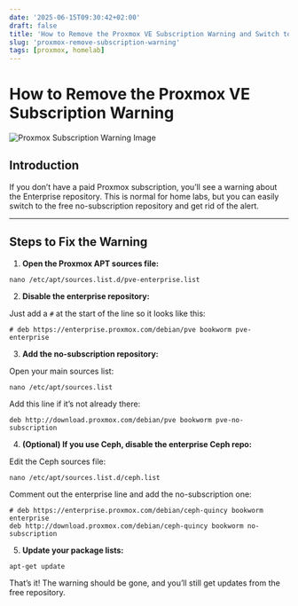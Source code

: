 ```yaml
---
date: '2025-06-15T09:30:42+02:00'
draft: false
title: 'How to Remove the Proxmox VE Subscription Warning and Switch to No-Subscription Repository'
slug: 'proxmox-remove-subscription-warning'
tags: [proxmox, homelab]
---
```

# How to Remove the Proxmox VE Subscription Warning

![Proxmox Subscription Warning Image](/images/proxmox-ve-enterprise-subscription-alert-box-screenshot.jpeg)

## Introduction

If you don’t have a paid Proxmox subscription, you’ll see a warning about the Enterprise repository. This is normal for home labs, but you can easily switch to the free no-subscription repository and get rid of the alert.

---

## Steps to Fix the Warning

1. **Open the Proxmox APT sources file:**

```
nano /etc/apt/sources.list.d/pve-enterprise.list
```

2. **Disable the enterprise repository:**

Just add a `#` at the start of the line so it looks like this:

```
# deb https://enterprise.proxmox.com/debian/pve bookworm pve-enterprise
```

3. **Add the no-subscription repository:**

Open your main sources list:

```
nano /etc/apt/sources.list
```

Add this line if it’s not already there:

```
deb http://download.proxmox.com/debian/pve bookworm pve-no-subscription
```

4. **(Optional) If you use Ceph, disable the enterprise Ceph repo:**

Edit the Ceph sources file:

```
nano /etc/apt/sources.list.d/ceph.list
```

Comment out the enterprise line and add the no-subscription one:

```
# deb https://enterprise.proxmox.com/debian/ceph-quincy bookworm enterprise
deb http://download.proxmox.com/debian/ceph-quincy bookworm no-subscription
```

5. **Update your package lists:**

```
apt-get update
```

That’s it! The warning should be gone, and you’ll still get updates from the free repository.
```